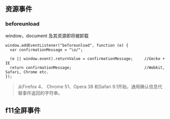 ## 资源事件
### beforeunload
window，document 及其资源即将被卸载
```
window.addEventListener("beforeunload", function (e) {
  var confirmationMessage = "\o/";

  (e || window.event).returnValue = confirmationMessage;     //Gecko + IE
  return confirmationMessage;                                //Webkit, Safari, Chrome etc.
});
```
> 从Firefox 4、 Chrome 51、Opera 38 和Safari 9.1开始，通用确认信息代替事件返回的字符串。

## f11全屏事件
